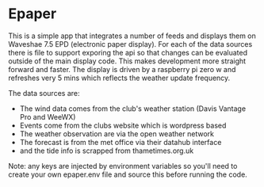 # Epaper
This is a simple app that integrates a number of feeds and displays them on Waveshae 7.5 EPD (electronic paper display). For each of the data sources there is file to support exporing the api so that changes can be evaluated outside of the main display code. This makes development more straight forward and faster. The display is driven by a raspberry pi zero w and refreshes very 5 mins which reflects the weather update frequency.

The data sources are:
- The wind data comes from the club's weather station (Davis Vantage Pro and WeeWX)
- Events come from the clubs website which is wordpress based
- The weather observation are via the open weather network
- The forecast is from the met office via their datahub interface
- and the tide info is scrapped from thametimes.org.uk

Note: any keys are injected by environment variables so you'll need to create your own epaper.env file and source this before running the code.
